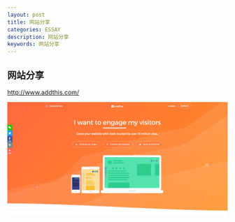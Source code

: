 ```yaml
---
layout: post
title: 网站分享
categories: ESSAY
description: 网站分享
keywords: 网站分享
---
```




## 网站分享

http://www.addthis.com/

![](/images/posts/14986195696552.jpg)


